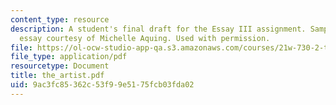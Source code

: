 ```yaml
---
content_type: resource
description: A student's final draft for the Essay III assignment. Sample student
  essay courtesy of Michelle Aquing. Used with permission.
file: https://ol-ocw-studio-app-qa.s3.amazonaws.com/courses/21w-730-2-the-creative-spark-fall-2004/9ac3fc85362c53f99e5175fcb03fda02_the_artist.pdf
file_type: application/pdf
resourcetype: Document
title: the_artist.pdf
uid: 9ac3fc85-362c-53f9-9e51-75fcb03fda02
---
```


